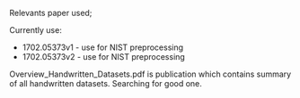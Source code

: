 Relevants paper used;

Currently use:
- 1702.05373v1  - use for NIST preprocessing
- 1702.05373v2  - use for NIST preprocessing

Overview_Handwritten_Datasets.pdf is publication which contains summary of all handwritten datasets.
Searching for good one.

